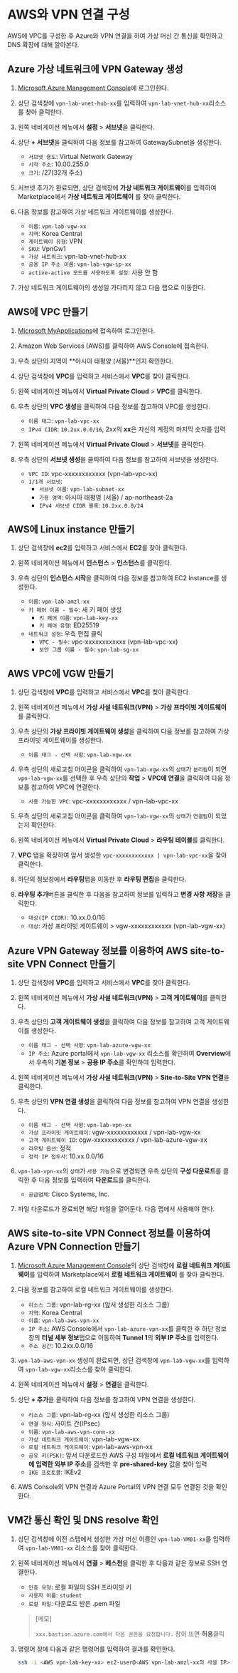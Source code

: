 # AWS와 VPN 연결 구성
AWS에 VPC를 구성한 후 Azure와 VPN 연결을 하여 가상 머신 간 통신을 확인하고 DNS 확장에 대해 알아본다.

## Azure 가상 네트워크에 VPN Gateway 생성
1. [Microsoft Azure Management Console](https://portal.azure.com)에 로그인한다.

1. 상단 검색창에 `vpn-lab-vnet-hub-xx`를 입력하여 `vpn-lab-vnet-hub-xx`리소스를 찾아 클릭한다.

1. 왼쪽 네비게이션 메뉴에서 **설정** > **서브넷**을 클릭한다.

1. 상단 **+ 서브넷**을 클릭하여 다음 정보를 참고하여 GatewaySubnet을 생성한다.
    - `서브넷 용도`: Virtual Network Gateway
    - `시작 주소`: 10.00.255.0
    - `크기`: /27(32개 주소)

1. 서브넷 추가가 완료되면, 상단 검색창에 **가상 네트워크 게이트웨이**를 입력하여 Marketplace에서 **가상 네트워크 게이트웨이** 를 찾아 클릭한다.

1. 다음 정보를 참고하여 가상 네트워크 게이트웨이를 생성한다.
    - `이름`: `vpn-lab-vgw-xx`
    - `지역`: Korea Central
    - `게이트웨이 유형`: VPN
    - `SKU`: VpnGw1
    - `가상 네트워크`: vpn-lab-vnet-hub-xx
    - `공용 IP 주소 이름`: `vpn-lab-vgw-ip-xx`
    - `active-active 모드를 사용하도록 설정`: 사용 안 함

1. 가상 네트워크 게이트웨이의 생성일 가다리지 않고 다음 랩으로 이동한다.

## AWS에 VPC 만들기
1. [Microsoft MyApplications](http://myapplications.microsoft.com/)에 접속하여 로그인한다.

1. Amazon Web Services (AWS)를 클릭하여 AWS Console에 접속한다.

1. 우측 상단의 지역이 **아시아 태평양 (서울)**인지 확인한다.

1. 상단 검색창에 **VPC**를 입력하고 서비스에서 **VPC**를 찾아 클릭한다.

1. 왼쪽 네비게이션 메뉴에서 **Virtual Private Cloud** > **VPC**를 클릭한다.

1. 우측 상단의 **VPC 생성**을 클릭하여 다음 정보를 참고하여 VPC를 생성한다.
    - `이름 태그`: `vpn-lab-vpc-xx`
    - `IPv4 CIDR`: `10.2xx.0.0/16`, 2xx의 **xx**은 자신의 계정의 마지막 숫자를 입력

1. 왼쪽 네비게이션 메뉴에서 **Virtual Private Cloud** > **서브넷**를 클릭한다.

1. 우측 상단의 **서브넷 생성**을 클릭하여 다음 정보를 참고하여 서브넷을 생성한다.
    - `VPC ID`: vpc-xxxxxxxxxxxx (vpn-lab-vpc-xx)
    - `1/1개 서브넷`:
        - `서브넷 이름`: `vpn-lab-subnet-xx`
        - `가용 영역`: 아시아 태평영 (서울) / ap-northeast-2a
        - `IPv4 서브넷 CIDR 블록`: `10.2xx.0.0/24`

## AWS에 Linux instance 만들기
1. 상단 검색창에 **ec2**를 입력하고 서비스에서 **EC2**를 찾아 클릭한다.

1. 왼쪽 네비게이션 메뉴에서 **인스턴스** > **인스턴스**를 클릭한다.

1. 우측 상단의 **인스턴스 시작**을 클릭하여 다음 정보를 참고하여 EC2 Instance를 생성한다.
    - `이름`: `vpn-lab-amzl-xx`
    - `키 페어 이름 - 필수`: 새 키 페어 생성
        - `키 페어 이름`: `vpn-lab-key-xx`
        - `키 페어 유형`: ED25519
    - `네트워크 설정`: 우측 편집 클릭
        - `VPC - 필수`: vpc-xxxxxxxxxxxx (vpn-lab-vpc-xx)
        - `보안 그룹 이름 - 필수`: `vpn-lab-sg-xx`

## AWS VPC에 VGW 만들기
1. 상단 검색창에 **VPC**를 입력하고 서비스에서 **VPC**를 찾아 클릭한다.

1. 왼쪽 네비게이션 메뉴에서 **가상 사설 네트워크(VPN)** > **가상 프라이빗 게이트웨이**를 클릭한다.

1. 우측 상단의 **가상 프라이빗 게이트웨이 생성**을 클릭하여 다음 정보를 참고하여 가상 프라이빗 게이트웨이를 생성한다.
    - `이름 태그 - 선택 사항`: `vpn-lab-vgw-xx`

1. 우측 상단의 새로고침 아이콘을 클릭하여 `vpn-lab-vgw-xx`의 `상태`가 `분리됨`이 되면 `vpn-lab-vgw-xx`를 선택한 후 우측 상단의 **작업** > **VPC에 연결**을 클릭하여 다음 정보를 참고하여 VPC에 연결한다.
    - `사용 가능한 VPC`: vpc-xxxxxxxxxxxx / vpn-lab-vpc-xx

1. 우측 상단의 새로고침 아이콘을 클릭하여 `vpn-lab-vgw-xx`의 `상태`가 `연결됨`이 되었는지 확인한다.

1. 왼쪽 네비게이션 메뉴에서 **Virtual Private Cloud** > **라우팅 테이블**를 클릭한다.

1. **VPC** 탭을 확장하여 앞서 생성한 `vpc-xxxxxxxxxxxx | vpn-lab-vpc-xx`을 찾아 클릭한다.

1. 하단의 정보창에서 **라우팅**탭을 이동한 후 **라우팅 편집**을 클릭한다.

1. **라우팅 추가**버튼을 클릭한 후 다음을 참고하여 정보를 입력하고 **변경 사항 저장**을 클릭한다.
    - `대상(IP CIDR)`: 10.xx.0.0/16
    - `대상`: 가상 프라이빗 게이트웨이 > vgw-xxxxxxxxxxxx (vpn-lab-vgw-xx)

## Azure VPN Gateway 정보를 이용하여 AWS site-to-site VPN Connect 만들기
1. 상단 검색창에 **VPC**를 입력하고 서비스에서 **VPC**를 찾아 클릭한다.

1. 왼쪽 네비게이션 메뉴에서 **가상 사설 네트워크(VPN)** > **고객 게이트웨이**를 클릭한다.

1. 우측 상단의 **고객 게이트웨이 생성**을 클릭하여 다음 정보를 참고하여 고객 게이트웨이를 생성한다.
    - `이름 태그 - 선택 사항`: `vpn-lab-azure-vgw-xx`
    - `IP 주소`: Azure portal에서 `vpn-lab-vgw-xx` 리소스를 확인하여 **Overview**에서 우측의 **기본 정보** > **공용 IP 주소**를 확인하여 입력한다.

1. 왼쪽 네비게이션 메뉴에서 **가상 사설 네트워크(VPN)** > **Site-to-Site VPN 연결**을 클릭한다.

1. 우측 상단의 **VPN 연결 생성**을 클릭하여 다음 정보를 참고하여 VPN 연결을 생성한다.
    - `이름 태그 - 선택 사항`: `vpn-lab-vpn-xx`
    - `가상 프라이빗 게이트웨이`: vgw-xxxxxxxxxxxx / vpn-lab-vgw-xx
    - `고객 게이트웨이 ID`: cgw-xxxxxxxxxxxx / vpn-lab-azure-vgw-xx
    - `라우팅 옵션`: 정적
    - `정적 IP 접두사`: 10.xx.0.0/16

1. `vpn-lab-vpn-xx`의 `상태`가 `사용 가능`으로 변경되면 우측 상단의 **구성 다운로드**를 클릭한 후 다음 정보를 입력하여 **다운로드**를 클릭한다.
    - `공급업체`: Cisco Systems, Inc.

1. 파일 다운로드가 완료되면 해당 파일을 열어둔다. 다음 랩에서 사용해야 한다.

## AWS site-to-site VPN Connect 정보를 이용하여 Azure VPN Connection 만들기
1. [Microsoft Azure Management Console](https://portal.azure.com)의 상단 검색창에 **로컬 네트워크 게이트웨이**를 입력하여 Marketplace에서 **로컬 네트워크 게이트웨이** 를 찾아 클릭한다.

1. 다음 정보를 참고하여 로컬 네트워크 게이트웨이를 생성한다.
    - `리소스 그룹`: vpn-lab-rg-xx (앞서 생성한 리소스 그룹)
    - `지역`: Korea Central
    - `이름`: `vpn-lab-aws-vpn-xx`
    - `IP 주소`: AWS Console에서 `vpn-lab-azure-vpn-xx`를 클릭한 후 하단 정보창의 **터널 세부 정보**탭으로 이동하여 **Tunnel 1**의 **외부 IP 주소**를 입력한다.
    - `주소 공간`: 10.2xx.0.0/16
    
1. `vpn-lab-aws-vpn-xx` 생성이 완료되면, 상단 검색창에 `vpn-lab-vgw-xx`를 입력하여 `vpn-lab-vgw-xx`리소스를 찾아 클릭한다.

1. 왼쪽 네비게이션 메뉴에서 **설정** > **연결**을 클릭한다.

1. 상단 **+ 추가**을 클릭하여 다음 정보를 참고하여 VPN 연결을 생성한다.
    - `리소스 그룹`: vpn-lab-rg-xx (앞서 생성한 리소스 그룹)
    - `연결 형식`: 사이트 간(IPsec)
    - `이름`: `vpn-lab-aws-vpn-conn-xx`
    - `가상 네트워크 게이트웨이`: vpn-lab-vgw-xx
    - `로컬 네트워크 게이트웨이`: vpn-lab-aws-vpn-xx
    - `공유 키(PSK)`: 앞서 다운로드한 AWS 구성 파일에서 **로컬 네트워크 게이트웨이에 입력한 외부 IP 주소**를 검색한 후 **pre-shared-key** 값을 찾아 입력
    - `IKE 프로토콜`: IKEv2

1. AWS Console의 VPN 연결과 Azure Portal의 VPN 연결 모두 연결된 것을 확인한다.

## VM간 통신 확인 및 DNS resolve 확인
1. 상단 검색창에 이전 스텝에서 생성한 가상 머신 이름인 `vpn-lab-VM01-xx`를 입력하여 `vpn-lab-VM01-xx` 리소스를 찾아 클릭한다.

1. 왼쪽 네비게이션 메뉴에서 **연결** > **베스천**을 클릭한 후 다음과 같은 정보로 SSH 연결한다.
    - `인증 유형`: 로컬 파일의 SSH 프라이빗 키
    - `사용자 이름`: `student`
    - `로컬 파일`: 다운로드 받은 .pem 파일
    
    > [메모]
    >
    > `xxx.bastion.azure.com에서 다음 권한을 요청합니다.` 창이 뜨면 **허용**클릭

1. 명령어 창에 다음과 같은 명령어를 입력하여 결과를 확인한다.
    ```bash
    ssh -i <AWS vpn-lab-key-xx> ec2-user@<AWS vpn-lab-amzl-xx의 사설 IP>
    ```
